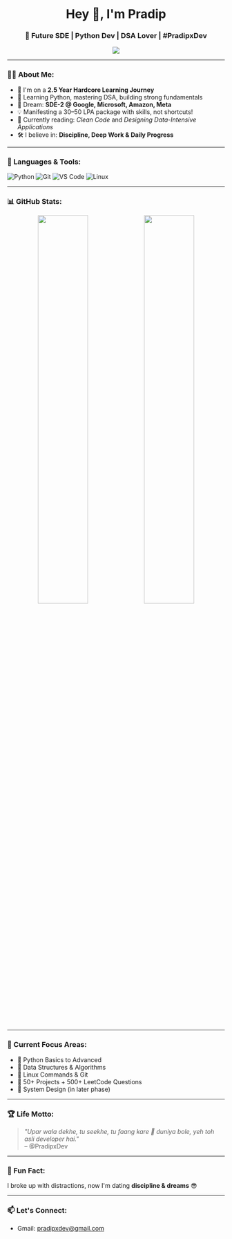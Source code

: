 <h1 align="center">Hey 👋, I'm Pradip</h1>
<h3 align="center">🚀 Future SDE | Python Dev | DSA Lover | #PradipxDev</h3>

<p align="center">
  <img src="https://readme-typing-svg.herokuapp.com?font=Fira+Code&size=22&pause=1000&color=00FFEA&center=true&vCenter=true&width=500&lines=Coding+My+Way+to+FAANG!;Python+%7C+DSA+%7C+System+Design;30-50+LPA+Dream+Incoming+💸;From+Zero+to+Industry+Hero+%F0%9F%91%BF" />
</p>

---

### 👨‍💻 About Me:

- 🔭 I'm on a **2.5 Year Hardcore Learning Journey**
- 🐍 Learning Python, mastering DSA, building strong fundamentals
- 💼 Dream: **SDE-2 @ Google, Microsoft, Amazon, Meta**
- 💡 Manifesting a 30–50 LPA package with skills, not shortcuts!
- 🧠 Currently reading: *Clean Code* and *Designing Data-Intensive Applications*
- 🛠 I believe in: **Discipline, Deep Work & Daily Progress**

---

### 🧰 Languages & Tools:

![Python](https://img.shields.io/badge/-Python-black?style=for-the-badge&logo=Python)
![Git](https://img.shields.io/badge/-Git-black?style=for-the-badge&logo=git)
![VS Code](https://img.shields.io/badge/-VSCode-black?style=for-the-badge&logo=visual-studio-code)
![Linux](https://img.shields.io/badge/-Linux-black?style=for-the-badge&logo=linux)

---

### 📊 GitHub Stats:

<p align="center">
  <img src="https://github-readme-stats.vercel.app/api?username=pradipxdev&show_icons=true&theme=tokyonight&hide_border=true" width="48%"/>
  <img src="https://github-readme-streak-stats.herokuapp.com?user=pradipxdev&theme=tokyonight&hide_border=true" width="48%"/>
</p>

---

### 🧠 Current Focus Areas:

- 🔹 Python Basics to Advanced
- 🔹 Data Structures & Algorithms
- 🔹 Linux Commands & Git
- 🔹 50+ Projects + 500+ LeetCode Questions
- 🔹 System Design (in later phase)

---

### 🏆 Life Motto:
> *"Upar wala dekhe, tu seekhe, tu faang kare 💸 duniya bole, yeh toh asli developer hai."*  
> – @PradipxDev

---

### 🧩 Fun Fact:

I broke up with distractions, now I'm dating **discipline & dreams** 😎

---

### 📫 Let's Connect:

- Gmail: [pradipxdev@gmail.com](mailto:pradipxdev@gmail.com)
